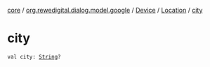 [core](../../../index.md) / [org.rewedigital.dialog.model.google](../../index.md) / [Device](../index.md) / [Location](index.md) / [city](./city.md)

# city

`val city: `[`String`](https://kotlinlang.org/api/latest/jvm/stdlib/kotlin/-string/index.html)`?`